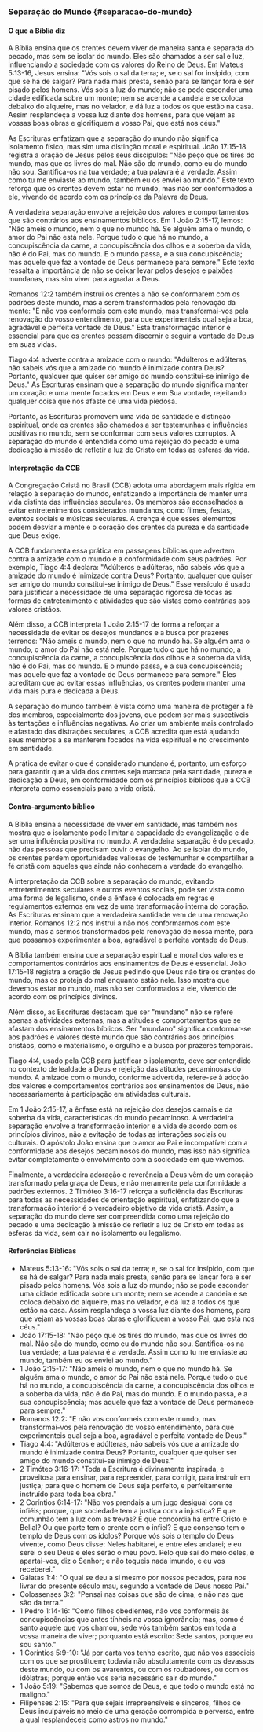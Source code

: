 ### Separação do Mundo {#separacao-do-mundo}

#### O que a Bíblia diz

A Bíblia ensina que os crentes devem viver de maneira santa e separada do pecado, mas sem se isolar do mundo. Eles são chamados a ser sal e luz, influenciando a sociedade com os valores do Reino de Deus. Em Mateus 5:13-16, Jesus ensina: "Vós sois o sal da terra; e, se o sal for insípido, com que se há de salgar? Para nada mais presta, senão para se lançar fora e ser pisado pelos homens. Vós sois a luz do mundo; não se pode esconder uma cidade edificada sobre um monte; nem se acende a candeia e se coloca debaixo do alqueire, mas no velador, e dá luz a todos os que estão na casa. Assim resplandeça a vossa luz diante dos homens, para que vejam as vossas boas obras e glorifiquem a vosso Pai, que está nos céus."

As Escrituras enfatizam que a separação do mundo não significa isolamento físico, mas sim uma distinção moral e espiritual. João 17:15-18 registra a oração de Jesus pelos seus discípulos: "Não peço que os tires do mundo, mas que os livres do mal. Não são do mundo, como eu do mundo não sou. Santifica-os na tua verdade; a tua palavra é a verdade. Assim como tu me enviaste ao mundo, também eu os enviei ao mundo." Este texto reforça que os crentes devem estar no mundo, mas não ser conformados a ele, vivendo de acordo com os princípios da Palavra de Deus.

A verdadeira separação envolve a rejeição dos valores e comportamentos que são contrários aos ensinamentos bíblicos. Em 1 João 2:15-17, lemos: "Não ameis o mundo, nem o que no mundo há. Se alguém ama o mundo, o amor do Pai não está nele. Porque tudo o que há no mundo, a concupiscência da carne, a concupiscência dos olhos e a soberba da vida, não é do Pai, mas do mundo. E o mundo passa, e a sua concupiscência; mas aquele que faz a vontade de Deus permanece para sempre." Este texto ressalta a importância de não se deixar levar pelos desejos e paixões mundanas, mas sim viver para agradar a Deus.

Romanos 12:2 também instrui os crentes a não se conformarem com os padrões deste mundo, mas a serem transformados pela renovação da mente: "E não vos conformeis com este mundo, mas transformai-vos pela renovação do vosso entendimento, para que experimenteis qual seja a boa, agradável e perfeita vontade de Deus." Esta transformação interior é essencial para que os crentes possam discernir e seguir a vontade de Deus em suas vidas.

Tiago 4:4 adverte contra a amizade com o mundo: "Adúlteros e adúlteras, não sabeis vós que a amizade do mundo é inimizade contra Deus? Portanto, qualquer que quiser ser amigo do mundo constitui-se inimigo de Deus." As Escrituras ensinam que a separação do mundo significa manter um coração e uma mente focados em Deus e em Sua vontade, rejeitando qualquer coisa que nos afaste de uma vida piedosa.

Portanto, as Escrituras promovem uma vida de santidade e distinção espiritual, onde os crentes são chamados a ser testemunhas e influências positivas no mundo, sem se conformar com seus valores corruptos. A separação do mundo é entendida como uma rejeição do pecado e uma dedicação à missão de refletir a luz de Cristo em todas as esferas da vida.

#### Interpretação da CCB

A Congregação Cristã no Brasil (CCB) adota uma abordagem mais rígida em relação à separação do mundo, enfatizando a importância de manter uma vida distinta das influências seculares. Os membros são aconselhados a evitar entretenimentos considerados mundanos, como filmes, festas, eventos sociais e músicas seculares. A crença é que esses elementos podem desviar a mente e o coração dos crentes da pureza e da santidade que Deus exige.

A CCB fundamenta essa prática em passagens bíblicas que advertem contra a amizade com o mundo e a conformidade com seus padrões. Por exemplo, Tiago 4:4 declara: "Adúlteros e adúlteras, não sabeis vós que a amizade do mundo é inimizade contra Deus? Portanto, qualquer que quiser ser amigo do mundo constitui-se inimigo de Deus." Esse versículo é usado para justificar a necessidade de uma separação rigorosa de todas as formas de entretenimento e atividades que são vistas como contrárias aos valores cristãos.

Além disso, a CCB interpreta 1 João 2:15-17 de forma a reforçar a necessidade de evitar os desejos mundanos e a busca por prazeres terrenos: "Não ameis o mundo, nem o que no mundo há. Se alguém ama o mundo, o amor do Pai não está nele. Porque tudo o que há no mundo, a concupiscência da carne, a concupiscência dos olhos e a soberba da vida, não é do Pai, mas do mundo. E o mundo passa, e a sua concupiscência; mas aquele que faz a vontade de Deus permanece para sempre." Eles acreditam que ao evitar essas influências, os crentes podem manter uma vida mais pura e dedicada a Deus.

A separação do mundo também é vista como uma maneira de proteger a fé dos membros, especialmente dos jovens, que podem ser mais suscetíveis às tentações e influências negativas. Ao criar um ambiente mais controlado e afastado das distrações seculares, a CCB acredita que está ajudando seus membros a se manterem focados na vida espiritual e no crescimento em santidade.

A prática de evitar o que é considerado mundano é, portanto, um esforço para garantir que a vida dos crentes seja marcada pela santidade, pureza e dedicação a Deus, em conformidade com os princípios bíblicos que a CCB interpreta como essenciais para a vida cristã.

#### Contra-argumento bíblico

A Bíblia ensina a necessidade de viver em santidade, mas também nos mostra que o isolamento pode limitar a capacidade de evangelização e de ser uma influência positiva no mundo. A verdadeira separação é do pecado, não das pessoas que precisam ouvir o evangelho. Ao se isolar do mundo, os crentes perdem oportunidades valiosas de testemunhar e compartilhar a fé cristã com aqueles que ainda não conhecem a verdade do evangelho.

A interpretação da CCB sobre a separação do mundo, evitando entretenimentos seculares e outros eventos sociais, pode ser vista como uma forma de legalismo, onde a ênfase é colocada em regras e regulamentos externos em vez de uma transformação interna do coração. As Escrituras ensinam que a verdadeira santidade vem de uma renovação interior. Romanos 12:2 nos instrui a não nos conformarmos com este mundo, mas a sermos transformados pela renovação de nossa mente, para que possamos experimentar a boa, agradável e perfeita vontade de Deus.

A Bíblia também ensina que a separação espiritual e moral dos valores e comportamentos contrários aos ensinamentos de Deus é essencial. João 17:15-18 registra a oração de Jesus pedindo que Deus não tire os crentes do mundo, mas os proteja do mal enquanto estão nele. Isso mostra que devemos estar no mundo, mas não ser conformados a ele, vivendo de acordo com os princípios divinos.

Além disso, as Escrituras destacam que ser "mundano" não se refere apenas a atividades externas, mas a atitudes e comportamentos que se afastam dos ensinamentos bíblicos. Ser "mundano" significa conformar-se aos padrões e valores deste mundo que são contrários aos princípios cristãos, como o materialismo, o orgulho e a busca por prazeres temporais.

Tiago 4:4, usado pela CCB para justificar o isolamento, deve ser entendido no contexto de lealdade a Deus e rejeição das atitudes pecaminosas do mundo. A amizade com o mundo, conforme advertida, refere-se à adoção dos valores e comportamentos contrários aos ensinamentos de Deus, não necessariamente à participação em atividades culturais.

Em 1 João 2:15-17, a ênfase está na rejeição dos desejos carnais e da soberba da vida, características do mundo pecaminoso. A verdadeira separação envolve a transformação interior e a vida de acordo com os princípios divinos, não a evitação de todas as interações sociais ou culturais. O apóstolo João ensina que o amor ao Pai é incompatível com a conformidade aos desejos pecaminosos do mundo, mas isso não significa evitar completamente o envolvimento com a sociedade em que vivemos.

Finalmente, a verdadeira adoração e reverência a Deus vêm de um coração transformado pela graça de Deus, e não meramente pela conformidade a padrões externos. 2 Timóteo 3:16-17 reforça a suficiência das Escrituras para todas as necessidades de orientação espiritual, enfatizando que a transformação interior é o verdadeiro objetivo da vida cristã. Assim, a separação do mundo deve ser compreendida como uma rejeição do pecado e uma dedicação à missão de refletir a luz de Cristo em todas as esferas da vida, sem cair no isolamento ou legalismo.

#### Referências Bíblicas

- Mateus 5:13-16: "Vós sois o sal da terra; e, se o sal for insípido, com que se há de salgar? Para nada mais presta, senão para se lançar fora e ser pisado pelos homens. Vós sois a luz do mundo; não se pode esconder uma cidade edificada sobre um monte; nem se acende a candeia e se coloca debaixo do alqueire, mas no velador, e dá luz a todos os que estão na casa. Assim resplandeça a vossa luz diante dos homens, para que vejam as vossas boas obras e glorifiquem a vosso Pai, que está nos céus."
- João 17:15-18: "Não peço que os tires do mundo, mas que os livres do mal. Não são do mundo, como eu do mundo não sou. Santifica-os na tua verdade; a tua palavra é a verdade. Assim como tu me enviaste ao mundo, também eu os enviei ao mundo."
- 1 João 2:15-17: "Não ameis o mundo, nem o que no mundo há. Se alguém ama o mundo, o amor do Pai não está nele. Porque tudo o que há no mundo, a concupiscência da carne, a concupiscência dos olhos e a soberba da vida, não é do Pai, mas do mundo. E o mundo passa, e a sua concupiscência; mas aquele que faz a vontade de Deus permanece para sempre."
- Romanos 12:2: "E não vos conformeis com este mundo, mas transformai-vos pela renovação do vosso entendimento, para que experimenteis qual seja a boa, agradável e perfeita vontade de Deus."
- Tiago 4:4: "Adúlteros e adúlteras, não sabeis vós que a amizade do mundo é inimizade contra Deus? Portanto, qualquer que quiser ser amigo do mundo constitui-se inimigo de Deus."
- 2 Timóteo 3:16-17: "Toda a Escritura é divinamente inspirada, e proveitosa para ensinar, para repreender, para corrigir, para instruir em justiça; para que o homem de Deus seja perfeito, e perfeitamente instruído para toda boa obra."
- 2 Coríntios 6:14-17: "Não vos prendais a um jugo desigual com os infiéis; porque, que sociedade tem a justiça com a injustiça? E que comunhão tem a luz com as trevas? E que concórdia há entre Cristo e Belial? Ou que parte tem o crente com o infiel? E que consenso tem o templo de Deus com os ídolos? Porque vós sois o templo do Deus vivente, como Deus disse: Neles habitarei, e entre eles andarei; e eu serei o seu Deus e eles serão o meu povo. Pelo que saí do meio deles, e apartai-vos, diz o Senhor; e não toqueis nada imundo, e eu vos receberei."
- Gálatas 1:4: "O qual se deu a si mesmo por nossos pecados, para nos livrar do presente século mau, segundo a vontade de Deus nosso Pai."
- Colossenses 3:2: "Pensai nas coisas que são de cima, e não nas que são da terra."
- 1 Pedro 1:14-16: "Como filhos obedientes, não vos conformeis às concupiscências que antes tínheis na vossa ignorância; mas, como é santo aquele que vos chamou, sede vós também santos em toda a vossa maneira de viver; porquanto está escrito: Sede santos, porque eu sou santo."
- 1 Coríntios 5:9-10: "Já por carta vos tenho escrito, que não vos associeis com os que se prostituem; todavia não absolutamente com os devassos deste mundo, ou com os avarentos, ou com os roubadores, ou com os idólatras; porque então vos seria necessário sair do mundo."
- 1 João 5:19: "Sabemos que somos de Deus, e que todo o mundo está no maligno."
- Filipenses 2:15: "Para que sejais irrepreensíveis e sinceros, filhos de Deus inculpáveis no meio de uma geração corrompida e perversa, entre a qual resplandeceis como astros no mundo."